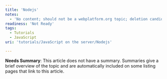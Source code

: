 ```yaml
---
title: 'Nodejs'
notes:
  - 'No content; should not be a webplatform.org topic; deletion candidate'
readiness: 'Not Ready'
tags:
  - Tutorials
  - JavaScript
uri: 'tutorials/JavaScript on the server/Nodejs'

---
```

**Needs Summary**: This article does not have a summary. Summaries give a brief overview of the topic and are automatically included on some listing pages that link to this article.

